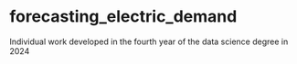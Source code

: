 # forecasting_electric_demand

Individual work developed in the fourth year of the data science degree in 2024
